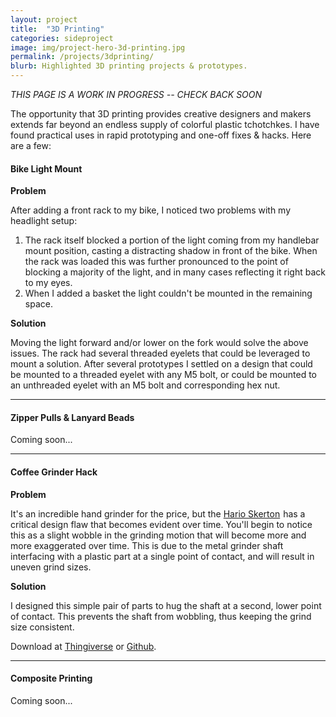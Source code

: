 ```yaml
---
layout: project
title:  "3D Printing"
categories: sideproject
image: img/project-hero-3d-printing.jpg
permalink: /projects/3dprinting/
blurb: Highlighted 3D printing projects & prototypes. 
---
```

*THIS PAGE IS A WORK IN PROGRESS -- CHECK BACK SOON*

The opportunity that 3D printing provides creative designers and makers extends far beyond an endless supply of colorful plastic tchotchkes. I have found practical uses in rapid prototyping and one-off fixes & hacks. Here are a few: 

#### Bike Light Mount

**Problem**

After adding a front rack to my bike, I noticed two problems with my headlight setup:

1. The rack itself blocked a portion of the light coming from my handlebar mount position, casting a distracting shadow in front of the bike. When the rack was loaded this was further pronounced to the point of blocking a majority of the light, and in many cases reflecting it right back to my eyes.
2. When I added a basket the light couldn't be mounted in the remaining space.

**Solution**

Moving the light forward and/or lower on the fork would solve the above issues. The rack had several threaded eyelets that could be leveraged to mount a solution. After several prototypes I settled on a design that could be mounted to a threaded eyelet with any M5 bolt, or could be mounted to an unthreaded eyelet with an M5 bolt and corresponding hex nut. 

---

#### Zipper Pulls & Lanyard Beads

Coming soon...

---

#### Coffee Grinder Hack

**Problem**

It's an incredible hand grinder for the price, but the <a rel="nofollow" href="http://www.amazon.com/gp/product/B001802PIQ/ref=as_li_tl?ie=UTF8&camp=1789&creative=9325&creativeASIN=B001802PIQ&linkCode=as2&tag=ryanarna-20&linkId=UVOYMNHMT7RI533J">Hario Skerton</a><img src="http://ir-na.amazon-adsystem.com/e/ir?t=ryanarna-20&l=as2&o=1&a=B001802PIQ" width="1" height="1" border="0" alt="" style="border:none !important; margin:0px !important;" /> has a critical design flaw that becomes evident over time. You'll begin to notice this as a slight wobble in the grinding motion that will become more and more exaggerated over time. This is due to the metal grinder shaft interfacing with a plastic part at a single point of contact, and will result in uneven grind sizes. 

**Solution**

I designed this simple pair of parts to hug the shaft at a second, lower point of contact. This prevents the shaft from wobbling, thus keeping the grind size consistent. 

Download at [Thingiverse](https://www.thingiverse.com/thing:984399) or [Github](https://github.com/arnaudin/Printable-STL/tree/master/Hario%20Skerton%20Grinder%20Spacer%20Bearing). 

---

#### Composite Printing

Coming soon...
